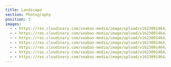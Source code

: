 ```yaml
---
title: Landscape
section: Photography
position: 3
images:
  - - https://res.cloudinary.com/seabas-media/image/upload/v1623091464/gallery/Landscape/DSC00402-HDR_po5fwm.jpg
  - - https://res.cloudinary.com/seabas-media/image/upload/v1623091464/gallery/Landscape/DSC00452_q4n6cz.jpg
  - - https://res.cloudinary.com/seabas-media/image/upload/v1623091464/gallery/Landscape/DSC00400-HDR_rvrv3x.jpg
  - - https://res.cloudinary.com/seabas-media/image/upload/v1623091464/gallery/Landscape/DSC00459_ealkx1.jpg
  - - https://res.cloudinary.com/seabas-media/image/upload/v1623091464/gallery/Landscape/DSC00415-HDR_ex1vs0.jpg
  - - https://res.cloudinary.com/seabas-media/image/upload/v1623091464/gallery/Landscape/DSC00373-HDR_uq96wt.jpg
  - - https://res.cloudinary.com/seabas-media/image/upload/v1623091464/gallery/Landscape/DSC00465_pqa6fx.jpg
---
```

